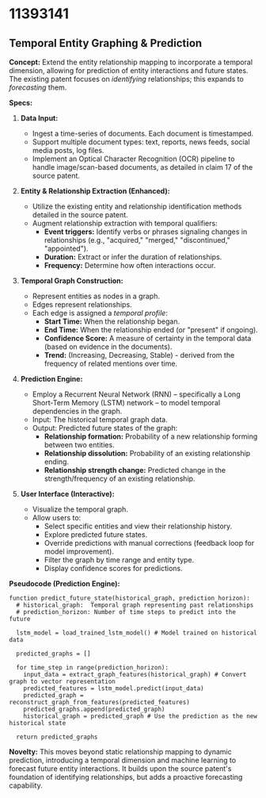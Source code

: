 # 11393141

## Temporal Entity Graphing & Prediction

**Concept:** Extend the entity relationship mapping to incorporate a temporal dimension, allowing for prediction of entity interactions and future states. The existing patent focuses on *identifying* relationships; this expands to *forecasting* them.

**Specs:**

1.  **Data Input:**
    *   Ingest a time-series of documents. Each document is timestamped.
    *   Support multiple document types: text, reports, news feeds, social media posts, log files.
    *   Implement an Optical Character Recognition (OCR) pipeline to handle image/scan-based documents, as detailed in claim 17 of the source patent.

2.  **Entity & Relationship Extraction (Enhanced):**
    *   Utilize the existing entity and relationship identification methods detailed in the source patent.
    *   Augment relationship extraction with temporal qualifiers:
        *   **Event triggers:** Identify verbs or phrases signaling changes in relationships (e.g., "acquired," "merged," "discontinued," "appointed").
        *   **Duration:** Extract or infer the duration of relationships.
        *   **Frequency:** Determine how often interactions occur.

3.  **Temporal Graph Construction:**
    *   Represent entities as nodes in a graph.
    *   Edges represent relationships.
    *   Each edge is assigned a *temporal profile*:
        *   **Start Time:** When the relationship began.
        *   **End Time:** When the relationship ended (or "present" if ongoing).
        *   **Confidence Score:** A measure of certainty in the temporal data (based on evidence in the documents).
        *   **Trend:** (Increasing, Decreasing, Stable) - derived from the frequency of related mentions over time.

4.  **Prediction Engine:**
    *   Employ a Recurrent Neural Network (RNN) – specifically a Long Short-Term Memory (LSTM) network – to model temporal dependencies in the graph.
    *   Input: The historical temporal graph data.
    *   Output: Predicted future states of the graph:
        *   **Relationship formation:** Probability of a new relationship forming between two entities.
        *   **Relationship dissolution:** Probability of an existing relationship ending.
        *   **Relationship strength change:** Predicted change in the strength/frequency of an existing relationship.

5.  **User Interface (Interactive):**
    *   Visualize the temporal graph.
    *   Allow users to:
        *   Select specific entities and view their relationship history.
        *   Explore predicted future states.
        *   Override predictions with manual corrections (feedback loop for model improvement).
        *   Filter the graph by time range and entity type.
        *   Display confidence scores for predictions.

**Pseudocode (Prediction Engine):**

```
function predict_future_state(historical_graph, prediction_horizon):
  # historical_graph:  Temporal graph representing past relationships
  # prediction_horizon: Number of time steps to predict into the future

  lstm_model = load_trained_lstm_model() # Model trained on historical data

  predicted_graphs = []

  for time_step in range(prediction_horizon):
    input_data = extract_graph_features(historical_graph) # Convert graph to vector representation
    predicted_features = lstm_model.predict(input_data)
    predicted_graph = reconstruct_graph_from_features(predicted_features)
    predicted_graphs.append(predicted_graph)
    historical_graph = predicted_graph # Use the prediction as the new historical state

  return predicted_graphs
```

**Novelty:** This moves beyond static relationship mapping to dynamic prediction, introducing a temporal dimension and machine learning to forecast future entity interactions. It builds upon the source patent's foundation of identifying relationships, but adds a proactive forecasting capability.
